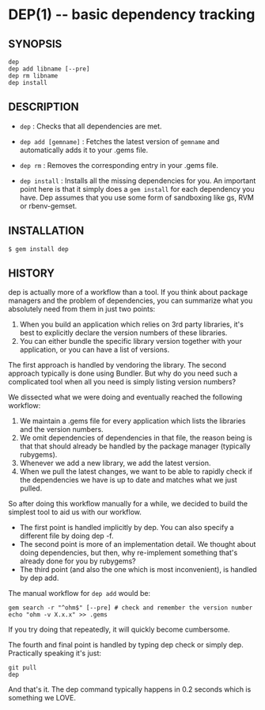 DEP(1) -- basic dependency tracking
===================================

## SYNOPSIS

    dep
    dep add libname [--pre]
    dep rm libname
    dep install

## DESCRIPTION

   * `dep` :
     Checks that all dependencies are met.

   * `dep add [gemname]` :
     Fetches the latest version of `gemname`
     and automatically adds it to your .gems file.

   * `dep rm` :
     Removes the corresponding entry in your .gems file.

   * `dep install` :
     Installs all the missing dependencies for you. An important
     point here is that it simply does a `gem install` for each
     dependency you have. Dep assumes that you use some form of
     sandboxing like gs, RVM or rbenv-gemset.


## INSTALLATION

    $ gem install dep

## HISTORY

dep is actually more of a workflow than a tool. If you think about
package managers and the problem of dependencies, you can summarize
what you absolutely need from them in just two points:

1. When you build an application which relies on 3rd party libraries,
it's best to explicitly declare the version numbers of these
libraries.
2. You can either bundle the specific library version together with
your application, or you can have a list of versions.

The first approach is handled by vendoring the library. The second
approach typically is done using Bundler. But why do you need such
a complicated tool when all you need is simply listing version numbers?

We dissected what we were doing and eventually reached the following
workflow:

1. We maintain a .gems file for every application which lists the
libraries and the version numbers.
2. We omit dependencies of dependencies in that file, the reason being
is that that should already be handled by the package manager
(typically rubygems).
3. Whenever we add a new library, we add the latest version.
4. When we pull the latest changes, we want to be able to rapidly
check if the dependencies we have is up to date and matches what
we just pulled.

So after doing this workflow manually for a while, we decided to
build the simplest tool to aid us with our workflow.

- The first point is handled implicitly by dep. You can also specify
a different file by doing dep -f.
- The second point is more of an implementation detail. We thought about
doing dependencies, but then, why re-implement something that's already
done for you by rubygems?
- The third point (and also the one which is most inconvenient), is
handled by dep add.

The manual workflow for `dep add` would be:

    gem search -r "^ohm$" [--pre] # check and remember the version number
    echo "ohm -v X.x.x" >> .gems

If you try doing that repeatedly, it will quickly become cumbersome.

The fourth and final point is handled by typing dep check or simply dep.
Practically speaking it's just:

    git pull
    dep

And that's it. The dep command typically happens in 0.2 seconds which
is something we LOVE.
